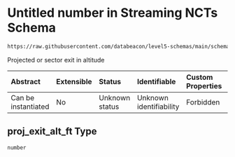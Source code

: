 # Untitled number in Streaming NCTs Schema

```txt
https://raw.githubusercontent.com/databeacon/level5-schemas/main/schemas/streaming/ncts.schema.json#/properties/proj_exit_alt_ft
```

Projected or sector exit in altitude

| Abstract            | Extensible | Status         | Identifiable            | Custom Properties | Additional Properties | Access Restrictions | Defined In                                                                        |
| :------------------ | :--------- | :------------- | :---------------------- | :---------------- | :-------------------- | :------------------ | :-------------------------------------------------------------------------------- |
| Can be instantiated | No         | Unknown status | Unknown identifiability | Forbidden         | Allowed               | none                | [ncts.schema.json\*](../../out/streaming/ncts.schema.json "open original schema") |

## proj\_exit\_alt\_ft Type

`number`
